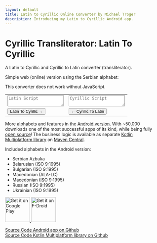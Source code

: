 ```yaml
---
layout: default
title: Latin to Cyrillic Online Converter by Michael Troger
description: Introducing my Latin to Cyrillic Android app.
---
```

# Cyrillic Transliterator: Latin To Cyrillic
A Latin to Cyrillic and Cyrillic to Latin converter (transliterator).

Simple web (online) version using the Serbian alphabet:

<noscript><p class="warning">This converter does not work without JavaScript.</p></noscript>
<table class="fullwidth">
    <tr>
        <td>
            <textarea placeholder="Latin Script" id="latin" class="latin-cyrillic-textarea"></textarea>
        </td>
        <td>
            <textarea placeholder="Cyrillic Script" id="cyrillic" class="latin-cyrillic-textarea"></textarea>
        </td>
    </tr>
    <tr>
        <td>
            <button id="latin-button">Latin To Cyrillic →</button>
        </td>
        <td>
            <button id="cyrillic-button">← Cyrillic To Latin</button>
        </td>
    </tr>
</table>

More alphabets and features in the [Android version](https://play.google.com/store/apps/details?id=at.mikenet.serbianlatintocyrillic). 
With ~50,000 downloads one of the most successful apps of its kind, while being fully [open source](https://github.com/michaeltroger/latintocyrillic-android)!
The business logic is available as separate [Kotlin Multiplatform library](https://github.com/michaeltroger/latin-to-cyrillic) on [Maven Central](https://repo1.maven.org/maven2/com/michaeltroger/). 

Included alphabets in the Android version:

* Serbian Azbuka
* Belarusian (ISO 9:1995)
* Bulgarian (ISO 9:1995)
* Macedonian (ALA-LC)
* Macedonian (ISO 9:1995)
* Russian (ISO 9:1995)
* Ukrainian (ISO 9:1995)

<a href='https://play.google.com/store/apps/details?id=at.mikenet.serbianlatintocyrillic&pcampaignid=pcampaignidMKT-Other-global-all-co-prtnr-py-PartBadge-Mar2515-1'>
<img alt='Get it on Google Play' height='80px' src='/images/googleplay.png'/>
</a>
<a href="https://f-droid.org/packages/at.mikenet.serbianlatintocyrillic">
<img src="/images/fdroid.png" alt="Get it on F-Droid" height="80px">
</a>

[Source Code Android app on Github](https://github.com/michaeltroger/latintocyrillic-android)  
[Source Code Kotlin Multiplatform library on Github](https://github.com/michaeltroger/latin-to-cyrillic)

<script src="/js/serbian_latin_cyrillic.js"></script>
